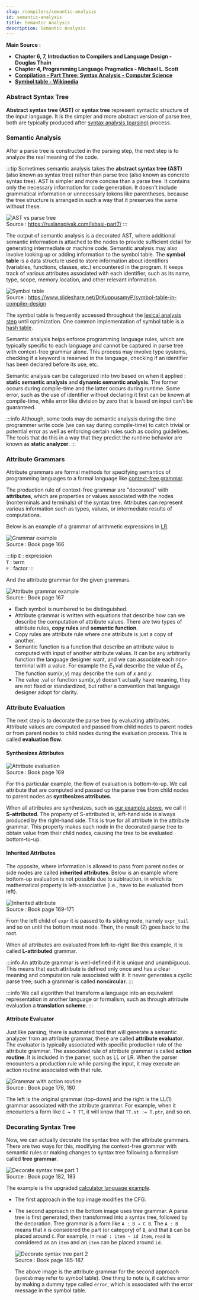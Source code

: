 ```yaml
---
slug: /compilers/semantic-analysis
id: semantic-analysis
title: Semantic Analysis
description: Semantic Analysis
---
```


**Main Source :**

- **Chapter 6, 7, Introduction to Compilers and Language Design - Douglas Thain**
- **Chapter 4, Programming Language Pragmatics - Michael L. Scott**
- **[Compilation - Part Three: Syntax Analysis - Computer Science](https://youtu.be/8nBoVjEOCMI?si=wnzyRj8DnkWHiebu)**
- **[Symbol table - Wikipedia](https://en.wikipedia.org/wiki/Symbol_table)**

### Abstract Syntax Tree

**Abstract syntax tree (AST)** or **syntax tree** represent syntactic structure of the input language. It is the simpler and more abstract version of parse tree, both are typically produced after [syntax analysis (parsing)](/compilers/parsing) process.

### Semantic Analysis

After a parse tree is constructed in the parsing step, the next step is to analyze the real meaning of the code.

:::tip
Sometimes semantic analysis takes the **abstract syntax tree (AST)** (also known as syntax tree) rather than parse tree (also known as concrete syntax tree). AST is simpler and more concise than a parse tree. It contains only the necessary information for code generation. It doesn't include grammatical information or unnecessary tokens like parentheses, because the tree structure is arranged in such a way that it preserves the same without these.

![AST vs parse tree](./parse-tree-vs-ast.png)  
Source : https://ruslanspivak.com/lsbasi-part7/
:::

The output of semantic analysis is a decorated AST, where additional semantic information is attached to the nodes to provide sufficient detail for generating intermediate or machine code. Semantic analysis may also involve looking up or adding information to the symbol table. The **symbol table** is a data structure used to store information about identifiers (variables, functions, classes, etc.) encountered in the program. It keeps track of various attributes associated with each identifier, such as its name, type, scope, memory location, and other relevant information.

![Symbol table](./symbol-table.png)  
Source : https://www.slideshare.net/DrKuppusamyP/symbol-table-in-compiler-design

The symbol table is frequently accessed throughout the [lexical analysis step](/programming-language-theory/syntax) until optimization. One common implementation of symbol table is a [hash table](/data-structures-and-algorithms/hash-table).

Semantic analysis helps enforce programming language rules, which are typically specific to each language and cannot be captured in parse tree with context-free grammar alone. This process may involve type systems, checking if a keyword is reserved in the language, checking if an identifier has been declared before its use, etc.

Semantic analysis can be categorized into two based on when it applied : **static semantic analysis** and **dynamic semantic analysis**. The former occurs during compile-time and the latter occurs during runtime. Some error, such as the use of identifier without declaring it first can be known at compile-time, while error like division by zero that is based on input can't be guaranteed.

:::info
Although, some tools may do semantic analysis during the time programmer write code (we can say during compile-time) to catch trivial or potential error as well as enforcing certain rules such as coding guidelines. The tools that do this in a way that they predict the runtime behavior are known as **static analyzer**.
:::

### Attribute Grammars

Attribute grammars are formal methods for specifying semantics of programming languages to a formal language like [context-free grammar](/theory-of-computation-and-automata/context-free-grammar).

The production rule of context-free grammar are "decorated" with **attributes**, which are properties or values associated with the nodes (nonterminals and terminals) of the syntax tree. Attributes can represent various information such as types, values, or intermediate results of computations.

Below is an example of a grammar of arithmetic expressions in [LR](/programming-language-theory/parsing#bottom-up-parsing).

![Grammar example](./grammar-example.png)  
Source : Book page 166

:::tip
`E` : expression  
`T` : term  
`F` : factor
:::

And the attribute grammar for the given grammars.

![Attribute grammar example](./attribute-grammar-example.png)  
Source : Book page 167

- Each symbol is numbered to be distinguished.
- Attribute grammar is written with equations that describe how can we describe the computation of attribute values. There are two types of attribute rules, **copy rules** and **semantic function**.
- Copy rules are attribute rule where one attribute is just a copy of another.
- Semantic function is a function that describe an attribute value is computed with input of another attribute values. It can be any arbitrarily function the language designer want, and we can associate each non-terminal with a value. For example the $E_1.\text{val}$ describe the value of $E_1$. The function $\text{sum}(x, y)$ may describe the sum of $x$ and $y$.
- The value $.\text{val}$ or function $\text{sum}(x, y)$ doesn't actually have meaning, they are not fixed or standardized, but rather a convention that language designer adopt for clarity.

### Attribute Evaluation

The next step is to decorate the parse tree by evaluating attributes. Attribute values are computed and passed from child nodes to parent nodes or from parent nodes to child nodes during the evaluation process. This is called **evaluation flow**.

#### Synthesizes Attributes

![Attribute evaluation](./attribute-evaluation.png)  
Source : Book page 169

For this particular example, the flow of evaluation is bottom-to-up. We call attribute that are computed and passed up the parse tree from child nodes to parent nodes as **synthesizes attributes**.

When all attributes are synthesizes, such as [our example above](#attribute-grammars), we call it **S-attributed**. The property of S-attributed is, left-hand side is always produced by the right-hand side. This is true for all attribute in the attribute grammar. This property makes each node in the decorated parse tree to obtain value from their child nodes, causing the tree to be evaluated bottom-to-up.

#### Inherited Attributes

The opposite, where information is allowed to pass from parent nodes or side nodes are called **inherited attributes**. Below is an example where bottom-up evaluation is not possible due to subtraction, in which its mathematical property is left-associative (i.e., have to be evaluated from left).

![Inherited attribute](./inherited-attribute.png)  
Source : Book page 169-171

From the left child of `expr` it is passed to its sibling node, namely `expr_tail` and so on until the bottom most node. Then, the result (2) goes back to the root.

When all attributes are evaluated from left-to-right like this example, it is called **L-attributed** grammar.

:::info
An attribute grammar is well-defined if it is unique and unambiguous. This means that each attribute is defined only once and has a clear meaning and computation rule associated with it. It never generates a cyclic parse tree; such a grammar is called **noncircular**.
:::

:::info
We call algorithm that transform a language into an equivalent representation in another language or formalism, such as through attribute evaluation a **translation scheme**.
:::

#### Attribute Evaluator

Just like parsing, there is automated tool that will generate a semantic analyzer from an attribute grammar, these are called **attribute evaluator**. The evaluator is typically associated with specific production rule of the attribute grammar. The associated rule of attribute grammar is called **action routine**. It is included in the parser, such as LL or LR. When the parser encounters a production rule while parsing the input, it may execute an action routine associated with that rule.

![Grammar with action routine](./attribute-evaluator.png)  
Source : Book page 176, 180

The left is the original grammar (top-down) and the right is the LL(1) grammar associated with the attribute grammar. For example, when it encounters a form like `E → T TT`, it will know that `TT.st := T.ptr`, and so on.

### Decorating Syntax Tree

Now, we can actually decorate the syntax tree with the attribute grammars. There are two ways for this, modifying the context-free grammar with semantic rules or making changes to syntax tree following a formalism called **tree grammar**.

![Decorate syntax tree part 1](./decorate-syntax-tree-1.png)  
Source : Book page 182, 183

The example is the upgraded [calculator language example](/programming-language-theory/parsing#recursive-descent-parser).

- The first approach in the top image modifies the CFG.
- The second approach in the bottom image uses tree grammar. A parse tree is first generated, then transformed into a syntax tree, followed by the decoration. Tree grammar is a form like `A : B → C B`. The `A : B` means that `A` is considered the part (or category) of `B`, and that `B` can be placed around `C`. For example, in `read : item → id item`, `read` is considered as an `item` and an `item` can be placed around `id`.

  ![Decorate syntax tree part 2](./decorate-syntax-tree-2.png)  
   Source : Book page 185-187

  The above image is the attribute grammar for the second approach (`symtab` may refer to symbol table). One thing to note is, it catches error by making a dummy type called `error`, which is associated with the error message in the symbol table.
